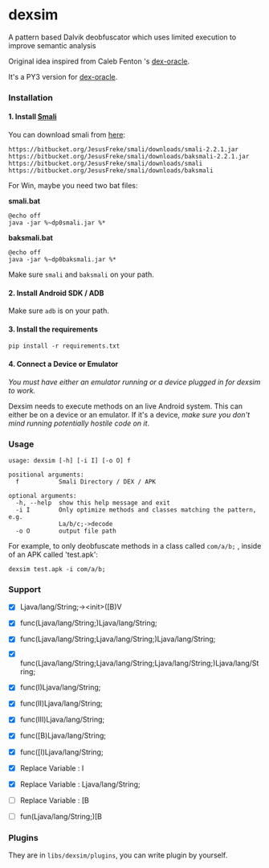 # dexsim

A pattern based Dalvik deobfuscator which uses limited execution to improve semantic analysis

Original idea inspired from Caleb Fenton 's [dex-oracle](https://github.com/CalebFenton/dex-oracle).

It's a PY3 version for [dex-oracle](https://github.com/CalebFenton/dex-oracle).



### Installation

#### 1. Install [Smali](https://github.com/JesusFreke/smali)

You can download smali from [here](https://bitbucket.org/JesusFreke/smali/downloads/):

```
https://bitbucket.org/JesusFreke/smali/downloads/smali-2.2.1.jar
https://bitbucket.org/JesusFreke/smali/downloads/baksmali-2.2.1.jar
https://bitbucket.org/JesusFreke/smali/downloads/smali
https://bitbucket.org/JesusFreke/smali/downloads/baksmali
```



For Win, maybe you need two bat files:

**smali.bat**

```
@echo off
java -jar %~dp0smali.jar %*
```

**baksmali.bat**
```
@echo off
java -jar %~dp0baksmali.jar %*
```



Make sure `smali` and `baksmali` on your path.



#### 2. Install Android SDK / ADB

Make sure `adb` is on your path.



#### 3. Install the requirements

```
pip install -r requirements.txt
```



#### 4. Connect a Device or Emulator

*You must have either an emulator running or a device plugged in for dexsim to work.*

Dexsim needs to execute methods on an live Android system. This can either be on a device or an emulator. If it's a device, *make sure you don't mind running potentially hostile code on it*.



### Usage

```shell
usage: dexsim [-h] [-i I] [-o O] f

positional arguments:
  f           Smali Directory / DEX / APK

optional arguments:
  -h, --help  show this help message and exit
  -i I        Only optimize methods and classes matching the pattern, e.g.
              La/b/c;->decode
  -o O        output file path
```

For example, to only deobfuscate methods in a class called `com/a/b;` , inside of an APK called 'test.apk':

```
dexsim test.apk -i com/a/b;
```



### Support

- [x] Ljava/lang/String;->\<init>([B)V
- [x] func(Ljava/lang/String;)Ljava/lang/String;
- [x] func(Ljava/lang/String;Ljava/lang/String;)Ljava/lang/String;
- [x] func(Ljava/lang/String;Ljava/lang/String;Ljava/lang/String;)Ljava/lang/String;
- [x] func(I)Ljava/lang/String;
- [x] func(II)Ljava/lang/String;
- [x] func(III)Ljava/lang/String;
- [x] func([B)Ljava/lang/String;
- [x] func([I)Ljava/lang/String;
- [x] Replace Variable : I
- [x] Replace Variable : Ljava/lang/String;
- [ ] Replace Variable : [B
- [ ] fun(Ljava/lang/String;)[B




### Plugins

They are in `libs/dexsim/plugins`, you can write plugin by yourself.